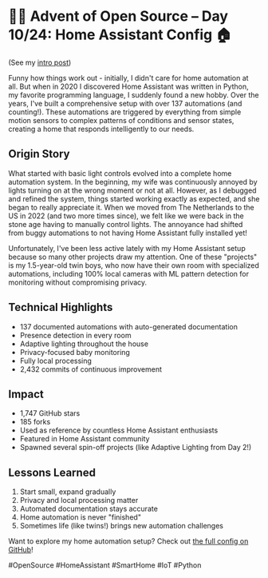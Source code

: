 # 🎄🎁 Advent of Open Source – Day 10/24: Home Assistant Config 🏠

(See my [intro post](https://www.linkedin.com/posts/basnijholt_advent-of-open-source-celebrating-activity-7269075513002909697-M89J))

Funny how things work out - initially, I didn't care for home automation at all. But when in 2020 I discovered Home Assistant was written in Python, my favorite programming language, I suddenly found a new hobby. Over the years, I've built a comprehensive setup with over 137 automations (and counting!). These automations are triggered by everything from simple motion sensors to complex patterns of conditions and sensor states, creating a home that responds intelligently to our needs.

## Origin Story
What started with basic light controls evolved into a complete home automation system. In the beginning, my wife was continuously annoyed by lights turning on at the wrong moment or not at all. However, as I debugged and refined the system, things started working exactly as expected, and she began to really appreciate it. When we moved from The Netherlands to the US in 2022 (and two more times since), we felt like we were back in the stone age having to manually control lights. The annoyance had shifted from buggy automations to not having Home Assistant fully installed yet!

Unfortunately, I've been less active lately with my Home Assistant setup because so many other projects draw my attention. One of these "projects" is my 1.5-year-old twin boys, who now have their own room with specialized automations, including 100% local cameras with ML pattern detection for monitoring without compromising privacy.

## Technical Highlights
* 137 documented automations with auto-generated documentation
* Presence detection in every room
* Adaptive lighting throughout the house
* Privacy-focused baby monitoring
* Fully local processing
* 2,432 commits of continuous improvement

## Impact
* 1,747 GitHub stars
* 185 forks
* Used as reference by countless Home Assistant enthusiasts
* Featured in Home Assistant community
* Spawned several spin-off projects (like Adaptive Lighting from Day 2!)

## Lessons Learned
1. Start small, expand gradually
2. Privacy and local processing matter
3. Automated documentation stays accurate
4. Home automation is never "finished"
5. Sometimes life (like twins!) brings new automation challenges

Want to explore my home automation setup? Check out [the full config on GitHub](https://github.com/basnijholt/home-assistant-config)!

#OpenSource #HomeAssistant #SmartHome #IoT #Python